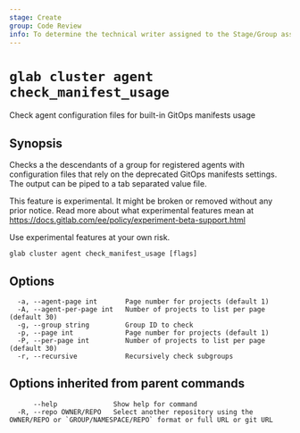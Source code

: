 ```yaml
---
stage: Create
group: Code Review
info: To determine the technical writer assigned to the Stage/Group associated with this page, see https://about.gitlab.com/handbook/product/ux/technical-writing/#assignments
---
```


<!--
This documentation is auto generated by a script.
Please do not edit this file directly. Run `make gen-docs` instead.
-->

# `glab cluster agent check_manifest_usage`

Check agent configuration files for built-in GitOps manifests usage

## Synopsis

Checks a the descendants of a group for registered agents with configuration files that rely on the deprecated GitOps manifests settings.
The output can be piped to a tab separated value file.

This feature is experimental. It might be broken or removed without any prior notice.
Read more about what experimental features mean at
<https://docs.gitlab.com/ee/policy/experiment-beta-support.html>

Use experimental features at your own risk.

```plaintext
glab cluster agent check_manifest_usage [flags]
```

## Options

```plaintext
  -a, --agent-page int       Page number for projects (default 1)
  -A, --agent-per-page int   Number of projects to list per page (default 30)
  -g, --group string         Group ID to check
  -p, --page int             Page number for projects (default 1)
  -P, --per-page int         Number of projects to list per page (default 30)
  -r, --recursive            Recursively check subgroups
```

## Options inherited from parent commands

```plaintext
      --help              Show help for command
  -R, --repo OWNER/REPO   Select another repository using the OWNER/REPO or `GROUP/NAMESPACE/REPO` format or full URL or git URL
```
